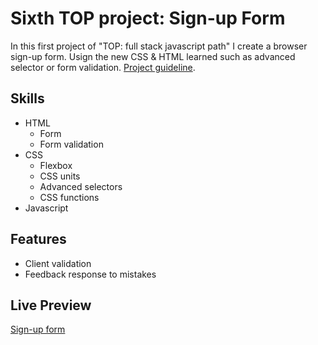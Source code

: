 # Sixth TOP project: Sign-up Form
In this first project of "TOP: full stack javascript path" I create a browser sign-up form. Usign the new CSS & HTML learned such as advanced selector or form validation. [Project guideline](https://www.theodinproject.com/paths/full-stack-javascript/courses/intermediate-html-and-css/lessons/sign-up-form).

## Skills
- HTML
    - Form
    - Form validation
- CSS
    - Flexbox
    - CSS units
    - Advanced selectors
    - CSS functions
- Javascript

## Features
- Client validation
- Feedback response to mistakes

## Live Preview
[Sign-up form](https://jorgelg3.github.io/TheOdinProject/006-sign-up-form/)